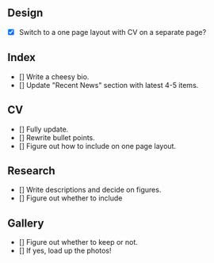 ## Design
- [x] Switch to a one page layout with CV on a separate page?

## Index
- [] Write a cheesy bio.
- [] Update "Recent News" section with latest 4-5 items.

## CV
- [] Fully update.
- [] Rewrite bullet points.
- [] Figure out how to include on one page layout.

## Research
- [] Write descriptions and decide on figures.
- [] Figure out whether to include

## Gallery
- [] Figure out whether to keep or not.
- [] If yes, load up the photos!
